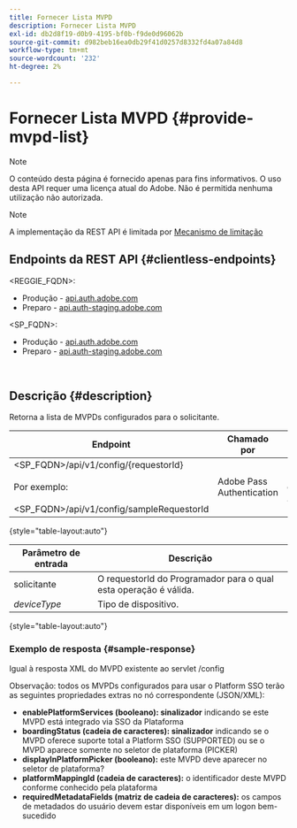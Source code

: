 ```yaml
---
title: Fornecer Lista MVPD
description: Fornecer Lista MVPD
exl-id: db2d8f19-d0b9-4195-bf0b-f9de0d96062b
source-git-commit: d982beb16ea0db29f41d0257d8332fd4a07a84d8
workflow-type: tm+mt
source-wordcount: '232'
ht-degree: 2%

---
```


# Fornecer Lista MVPD {#provide-mvpd-list}

>[!NOTE]
>
>O conteúdo desta página é fornecido apenas para fins informativos. O uso desta API requer uma licença atual do Adobe. Não é permitida nenhuma utilização não autorizada.

>[!NOTE]
>
> A implementação da REST API é limitada por [Mecanismo de limitação](/help/authentication/integration-guide-programmers/throttling-mechanism.md)

## Endpoints da REST API {#clientless-endpoints}

&lt;REGGIE_FQDN>:

* Produção - [api.auth.adobe.com](http://api.auth.adobe.com/)
* Preparo - [api.auth-staging.adobe.com](http://api.auth-staging.adobe.com/)

&lt;SP_FQDN>:

* Produção - [api.auth.adobe.com](http://api.auth.adobe.com/)
* Preparo - [api.auth-staging.adobe.com](http://api.auth-staging.adobe.com/)

</br>

## Descrição {#description}

Retorna a lista de MVPDs configurados para o solicitante.

| Endpoint | Chamado </br>por | Entrada   </br>Parâmetros | HTTP </br>Método | Resposta | Resposta HTTP </br> |
| --- | --- | --- | --- | --- | --- |
| &lt;SP_FQDN>/api/v1/config/{requestorId}</br></br>Por exemplo:</br></br>&lt;SP_FQDN>/api/v1/config/sampleRequestorId | Adobe Pass Authentication | 1. Solicitante</br>    (Componente do caminho)</br>_2.  deviceType (desaprovado)_ | GET | XML ou JSON contendo a lista de MVPDs. | 200 |

{style="table-layout:auto"}


| Parâmetro de entrada | Descrição |
| --------------- | ------------------------------------------------------------- |
| solicitante | O requestorId do Programador para o qual esta operação é válida. |
| *deviceType* | Tipo de dispositivo. |

{style="table-layout:auto"}

### Exemplo de resposta {#sample-response}

Igual à resposta XML do MVPD existente ao servlet /config

Observação: todos os MVPDs configurados para usar o Platform SSO terão as seguintes propriedades extras no nó correspondente (JSON/XML):

* **enablePlatformServices (booleano): sinalizador** indicando se este MVPD está integrado via SSO da Plataforma
* **boardingStatus (cadeia de caracteres): sinalizador** indicando se o MVPD oferece suporte total a Platform SSO (SUPPORTED) ou se o MVPD aparece somente no seletor de plataforma (PICKER)
* **displayInPlatformPicker (booleano):** este MVPD deve aparecer no seletor de plataforma?
* **platformMappingId (cadeia de caracteres):** o identificador deste MVPD conforme conhecido pela plataforma
* **requiredMetadataFields (matriz de cadeia de caracteres):** os campos de metadados do usuário devem estar disponíveis em um logon bem-sucedido

